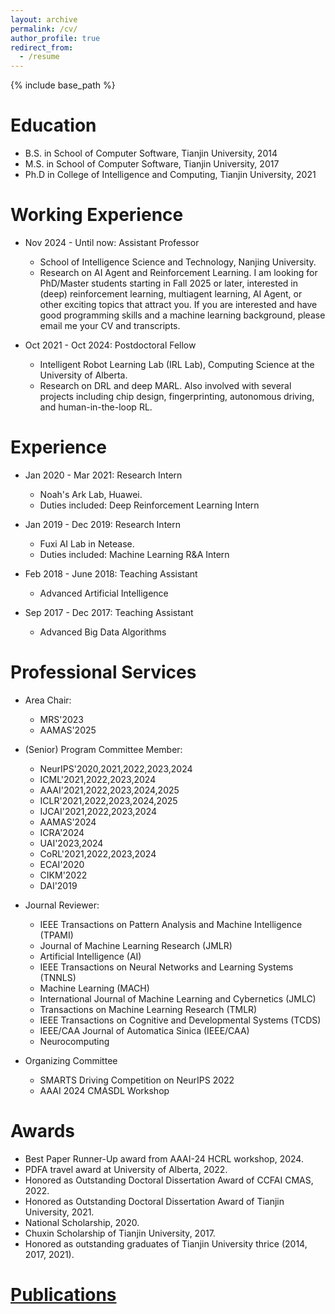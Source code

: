```yaml
---
layout: archive
permalink: /cv/
author_profile: true
redirect_from:
  - /resume
---
```


{% include base_path %}

Education
======
* B.S. in School of Computer Software, Tianjin University, 2014
* M.S. in School of Computer Software, Tianjin University, 2017
* Ph.D in College of Intelligence and Computing, Tianjin University, 2021 

Working Experience
======
* Nov 2024 - Until now: Assistant Professor 
  * School of Intelligence Science and Technology, Nanjing University.
  * Research on AI Agent and Reinforcement Learning. I am looking for PhD/Master students starting in Fall 2025 or later, interested in (deep) reinforcement learning, multiagent learning, AI Agent, or other exciting topics that attract you. If you are interested and have good programming skills and a machine learning background, please email me your CV and transcripts.


* Oct 2021 - Oct 2024: Postdoctoral Fellow 
  * Intelligent Robot Learning Lab (IRL Lab), Computing Science at the University of Alberta.
  * Research on DRL and deep MARL. Also involved with several projects including chip design, fingerprinting, autonomous driving, and human-in-the-loop RL.


Experience
======
* Jan 2020 - Mar 2021: Research Intern
  * Noah's Ark Lab, Huawei.
  * Duties included: Deep Reinforcement Learning Intern
* Jan 2019 - Dec 2019: Research Intern
  * Fuxi AI Lab in Netease.
  * Duties included: Machine Learning R&A Intern

* Feb 2018 - June 2018: Teaching Assistant
  * Advanced Artificial Intelligence
* Sep 2017 - Dec 2017: Teaching Assistant
  * Advanced Big Data Algorithms



Professional Services
======  
* Area Chair:
  * MRS'2023
  * AAMAS'2025
    
* (Senior) Program Committee Member: 
  * NeurIPS'2020,2021,2022,2023,2024
  * ICML'2021,2022,2023,2024
  * AAAI'2021,2022,2023,2024,2025
  * ICLR'2021,2022,2023,2024,2025
  * IJCAI'2021,2022,2023,2024
  * AAMAS'2024
  * ICRA'2024
  * UAI'2023,2024
  * CoRL'2021,2022,2023,2024
  * ECAI'2020
  * CIKM'2022
  * DAI'2019

* Journal Reviewer: 
  * IEEE Transactions on Pattern Analysis and Machine Intelligence (TPAMI)
  * Journal of Machine Learning Research (JMLR)
  * Artificial Intelligence (AI)
  * IEEE Transactions on Neural Networks and Learning Systems (TNNLS)
  * Machine Learning (MACH)
  * International Journal of Machine Learning and Cybernetics (JMLC)
  * Transactions on Machine Learning Research (TMLR)
  * IEEE Transactions on Cognitive and Developmental Systems (TCDS)
  * IEEE/CAA Journal of Automatica Sinica (IEEE/CAA)
  * Neurocomputing
    
* Organizing Committee
  * SMARTS Driving Competition on NeurIPS 2022
  * AAAI 2024 CMASDL Workshop


Awards
======  
* Best Paper Runner-Up award from AAAI-24 HCRL workshop, 2024.
* PDFA travel award at University of Alberta, 2022.
* Honored as Outstanding Doctoral Dissertation Award of CCFAI CMAS, 2022. 
* Honored as Outstanding Doctoral Dissertation Award of Tianjin University, 2021. 
* National Scholarship, 2020.
* Chuxin Scholarship of Tianjin University, 2017.
* Honored as outstanding graduates of Tianjin University thrice (2014, 2017, 2021).

<a href="https://tianpeiyang.github.io/publications/">Publications</a>
======

 
